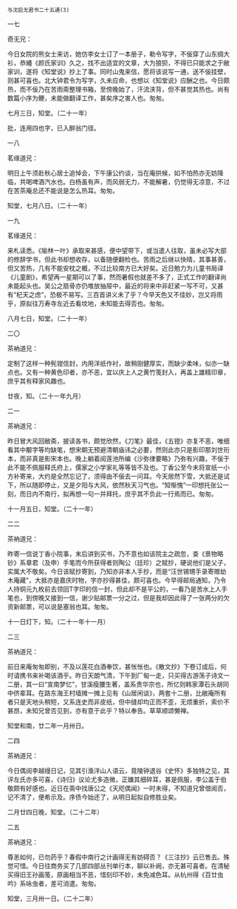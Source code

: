     与沈启无君书二十五通(3) 

   一七

   奇无兄：

   今日女院的熊女士来访，她仿李女士订了一本册子，勒令写字，不佞穿了山东绸大衫，恭繙《颜氏家训》久之，找不出适宜的文章，大为狼狈，不得已只能求之于敝家训，遂将《知堂说》抄上了事。同时山鬼来信，愿将该说写一通，送不佞挂壁，则甚可喜也。北大钟君令为写字，久未应命，也想以《知堂说》应酬之也。今日颇热，而不佞乃在苦雨斋整理书箱，至傍晚始了，汗流浃背，但不甚觉其热也。尚有数篇小序为鲠，未能做翻译工作，甚矣序之害人也。匆匆。

   七月三日，知堂。（二十一年）

   批，连用四也字，已入醉翁门径。

   一八

   茗缘道兄：

   明日上午须赴秋心居士追悼会，下午康公约谈，当在庵拱候，如不怕热亦无妨降临，共喝啤酒汽水也。白杨虽有声，而风弱无力，不能解暑，仍觉得无凉意，不过在苦茶庵总还不能说是怎么热耳。匆匆。

   知堂，七月八日。（二十一年）

   一九

   茗缘道兄：

   来札读悉。《喻林一叶》承取来甚感，便中望带下，或当遣人往取，虽未必写大部的修辞学书，但此书却想收存，以备随便翻检也。苦雨之后继以快晴，其事甚善，但又苦热，几有不能安枕之概，不过比较南方已大好矣。近日勉力为儿童书局译《儿童剧》，希望再一星期可以了事，然而暑假也就差不多了，正式工作的翻译尚未能起头也。吴公之扇骨亦仍堆放抽屉中，最近的将来中非赶紧一写不可，又甚有“杞天之虑”，恐极不易写。三百首讲义未了乎？今早天色又不佳妙，岂又将雨乎，原拟往万寿寺左近去看坟地，未知能去得否也。匆匆。

   八月七日，知堂。（二十一年）

   二〇

   茶衲道兄：

   定制了这样一种髡钳信封，内用洋纸作衬，故稍刚健厚实，而缺少柔味，似亦一缺点也。又有一种黄色印者，亦不恶，宜以庆上人之黄竹笺封入，再盖上雄精印章，庶乎其有释家风趣也。

   廿夜，知。（二十一年九月）

   二一

   茶衲道兄：

   昨日冒大风回敝斋，披读各书，颇觉欣然，《刀笔》最佳，《五镫》亦复不恶，唯细看其中颙字等均缺笔，想宋朝无预避清朝庙讳之必要，然则此亦只是影印那刘世珩本，而非真是影宋本也。晚上躺着阅莲池所编《沙弥律要略》乃弥有兴趣，不佞于此不能不佩服释氏府上，儒家之小学家礼等等皆不及也。丁香公至今未将宣纸一小方补寄来，大约是全然忘记了，须得由不佞去一问耳。今天居然下雪，大抵还是试下，所以随即停止，又是夕阳与大风，依然秋天习气也。“知惭愧”一印想托张公一刻，而日内不南行，拟再想一句一并拜托，庶乎其不负此一行焉而已。匆匆。

   十一月五日，知堂。（二十一年）

   二二

   茶衲道兄：

   昨寄一信说丁香小院事，末后讲到买书，乃不意也如该院主之疏忽，查《景物略钞》系章君（及申）手笔而今所获得者则陶公（廷珍）之赋抄，硬说他们是父子，实属大不敬矣。今日该赋抄寄到，乃知亦非本人手抄，而是“汪世锡甥手录寄赠劫木庵藏”，大抵亦是嘉庆时物，字亦抄得甚佳，颇可喜也。今早得邮局通知，乃令人持铜元九枚前去领回T字印的信一封，但此却不是平公的，一看乃是苦水上人手笔也，到傍晚又接到一信，谢少贴邮票一分之过，但是我却因此得了一张两分的欠资新邮票，可以说是塞翁也耳。匆匆。

   十一日灯下，知。（二十一年十一月）

   二三

   茶衲道兄：

   前日来庵匆匆即别，不及以莲花白酒奉饮，甚怅怅也。《散文抄》下卷订成后，何时请携书来补喝该酒乎。昨日天朗气清，下午到厂甸一走，只买得古游荡子诗文一二册，其一曰“宣南梦忆”，甘溪瘦腰生著，盖系贵华宗也，所忆则韩家潭石头胡同中侪辈耳。在路东海王村墙摊一摊上见有《山居闲谈》，两套十二册，比敝庵所有者只是天地头稍短，又系连史而非皮纸，但中缝却均正而不歪，无烦重折，索价不甚昂，未知兄曾否见到，亦有意于此乎？特以奉告。草草顺颂懒禅。

   知堂和南，廿二年一月卅日。

   二四

   茶衲道兄：

   今日偶阅李越缦日记，见其引渔洋山人语云，竟陵钟退谷《史怀》多独特之见，其评左氏亦多可喜，《诗归》议论尤多造微，正嫌其细碎耳，甚是佩服，李公盖于伯敬颇有好感也。近日在斋中找唐公之《天咫偶闻》一时未得，不知道兄曾借阅否，记不清了，便希示及。序债今始还了，从明日起拟自修胜业矣。

   二月廿四日晚，知堂。（二十二年）

   二五

   茶衲道兄：

   尊恙如何，已勿药乎？春假中南行之计画得无有妨碍否？《三注抄》云已售去。殊觉可惜。今日往商务买了几部四部丛刊单行本，聊以补阙，亦无甚可喜者。在清秘买得旧王孙画笺，原画相当不恶，惜刻印不妙，未免减色耳。从杭州得《百廿虫吟》系咏虫者，差可消遣。匆匆。

   知堂，三月卅一日。（二十二年）

